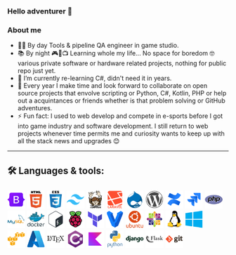 ### Hello adventurer 👋

### About me

- 👩‍💻 By day Tools & pipeline QA engineer in game studio.
- 📚 By night 🎮🎵📺 Learning whole my life... No space for boredom 🤓 various private software or hardware related projects, nothing for public repo just yet.
- 🌱 I’m currently re-learning C#, didn't need it in years.
- 👯 Every year I make time and look forward to collaborate on open source projects that envolve scripting or Python, C#, Kotlin, PHP or help out a acquintances or friends whether is that problem solving or GitHub adventures.
- ⚡ Fun fact: I used to web develop and compete in e-sports before I got into game industry and software development. I still return to web projects whenever time permits me and curiosity wants to keep up with all the stack news and upgrades 😊

----
🛠️ Languages & tools:
<br><br>
<img src="https://github.com/devicons/devicon/blob/master/icons/bootstrap/bootstrap-original.svg" widht="40px" height="40px">
<img src="https://github.com/devicons/devicon/blob/master/icons/html5/html5-original-wordmark.svg" widht="40px" height="40px">
<img src="https://github.com/devicons/devicon/blob/master/icons/css3/css3-original-wordmark.svg" widht="40px" height="40px">
<img src="https://github.com/devicons/devicon/blob/master/icons/tailwindcss/tailwindcss-plain.svg" widht="40px" height="40px">
<img src="https://github.com/devicons/devicon/blob/master/icons/composer/composer-original.svg" widht="40px" height="40px">
<img src="https://github.com/devicons/devicon/blob/master/icons/laravel/laravel-plain-wordmark.svg" widht="40px" height="40px">
<img src="https://github.com/devicons/devicon/blob/master/icons/drupal/drupal-original.svg" widht="40px" height="40px">
<img src="https://github.com/devicons/devicon/blob/master/icons/wordpress/wordpress-plain.svg"  widht="40px" height="40px">
<img src="https://github.com/devicons/devicon/blob/master/icons/confluence/confluence-original.svg" widht="40px" height="40px">
<img src="https://github.com/devicons/devicon/blob/master/icons/jira/jira-original.svg" widht="40px" height="40px">
<img src="https://github.com/devicons/devicon/blob/master/icons/php/php-original.svg" widht="40px" height="40px">
<img src="https://github.com/devicons/devicon/blob/master/icons/mysql/mysql-original-wordmark.svg" widht="40px" height="40px">
<img src="https://github.com/devicons/devicon/blob/master/icons/docker/docker-original-wordmark.svg" widht="40px" height="40px">
<img src="https://github.com/devicons/devicon/blob/master/icons/bash/bash-original.svg" widht="40px" height="40px">
<img src="https://github.com/devicons/devicon/blob/master/icons/raspberrypi/raspberrypi-original.svg" widht="40px" height="40px">
<img src="https://github.com/devicons/devicon/blob/master/icons/terraform/terraform-original.svg" widht="40px" height="40px">
<img src="https://github.com/devicons/devicon/blob/master/icons/vagrant/vagrant-original.svg" widht="40px" height="40px">
<img src="https://github.com/devicons/devicon/blob/master/icons/ubuntu/ubuntu-plain-wordmark.svg" widht="40px" height="40px">
<img src="https://github.com/devicons/devicon/blob/master/icons/centos/centos-original.svg" widht="40px" height="40px">
<img src="https://github.com/devicons/devicon/blob/master/icons/linux/linux-original.svg" widht="40px" height="40px">
<img src="https://github.com/devicons/devicon/blob/master/icons/windows8/windows8-original.svg" widht="40px" height="40px">
<br>
<img src="https://github.com/devicons/devicon/blob/master/icons/amazonwebservices/amazonwebservices-original.svg" widht="340px" height="40px">
<img src="https://github.com/devicons/devicon/blob/master/icons/azure/azure-original.svg" widht="40px" height="40px">
<img src="https://github.com/devicons/devicon/blob/master/icons/latex/latex-original.svg" widht="40px" height="40px">
<img src="https://github.com/devicons/devicon/blob/master/icons/csharp/csharp-original.svg" widht="40px" height="40px">
<img src="https://github.com/devicons/devicon/blob/master/icons/kotlin/kotlin-original.svg" widht="40px" height="40px">
<img src="https://github.com/devicons/devicon/blob/master/icons/python/python-original-wordmark.svg" widht="40px" height="40px">
<img src="https://github.com/devicons/devicon/blob/master/icons/django/django-plain-wordmark.svg" widht="40px" height="40px">
<img src="https://github.com/devicons/devicon/blob/master/icons/flask/flask-original-wordmark.svg" widht="40px" height="40px">
<img src="https://github.com/devicons/devicon/raw/master/icons/git/git-original-wordmark.svg" widht="40px" height="40px">
----
